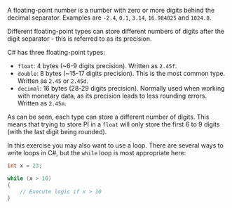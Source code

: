 A floating-point number is a number with zero or more digits behind the decimal separator. Examples are `-2.4`, `0.1`, `3.14`, `16.984025` and `1024.0`.

Different floating-point types can store different numbers of digits after the digit separator - this is referred to as its precision.

C# has three floating-point types:

- `float`: 4 bytes (~6-9 digits precision). Written as `2.45f`.
- `double`: 8 bytes (~15-17 digits precision). This is the most common type. Written as `2.45` or `2.45d`.
- `decimal`: 16 bytes (28-29 digits precision). Normally used when working with monetary data, as its precision leads to less rounding errors. Written as `2.45m`.

As can be seen, each type can store a different number of digits. This means that trying to store PI in a `float` will only store the first 6 to 9 digits (with the last digit being rounded).

In this exercise you may also want to use a loop. There are several ways to write loops in C#, but the `while` loop is most appropriate here:

```csharp
int x = 23;

while (x > 10)
{
    // Execute logic if x > 10
}
```
